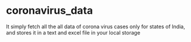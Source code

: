 # coronavirus_data
It simply fetch all the all data of corona virus cases only for states of India, and stores it in a text and excel file in your local storage 
